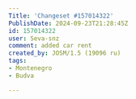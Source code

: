 ```yaml
---
Title: 'Changeset #157014322'
PublishDate: 2024-09-23T21:28:45Z
id: 157014322
user: Seva-snz
comment: added car rent
created_by: JOSM/1.5 (19096 ru)
tags:
- Montenegro
- Budva

---
```

